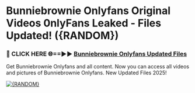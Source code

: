 # Bunniebrownie Onlyfans Original Videos 0nlyFans Leaked - Files Updated! ({RANDOM})

<h3>🔴 CLICK HERE 🌐==►► <a href="https://betterlinks.top/A2PfLJ" rel="nofollow">Bunniebrownie Onlyfans Updated Files</a></h3>

Get Bunniebrownie Onlyfans and all content. Now you can access all videos and pictures of Bunniebrownie Onlyfans. New Updated Files 2025!

[![{RANDOM}](https://i.imgur.com/ppqm5kG.gif)](https://betterlinks.top/A2PfLJ)